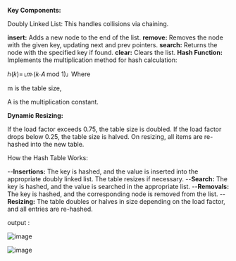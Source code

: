 **Key Components:**

Doubly Linked List: This handles collisions via chaining.

**insert:** Adds a new node to the end of the list.
**remove:** Removes the node with the given key, updating next and prev pointers.
**search:** Returns the node with the specified key if found.
**clear:** Clears the list.
**Hash Function:** Implements the multiplication method for hash calculation:

ℎ(𝑘)=⌊𝑚⋅(𝑘⋅𝐴 mod 1)⌋
Where 

m is the table size, 

A is the multiplication constant.

**Dynamic Resizing:**

If the load factor exceeds 0.75, the table size is doubled.
If the load factor drops below 0.25, the table size is halved.
On resizing, all items are re-hashed into the new table.


How the Hash Table Works:

--**Insertions:** The key is hashed, and the value is inserted into the appropriate doubly linked list. The table resizes if necessary.
--**Search:** The key is hashed, and the value is searched in the appropriate list.
--**Removals:** The key is hashed, and the corresponding node is removed from the list.
--**Resizing:** The table doubles or halves in size depending on the load factor, and all entries are re-hashed.

output :

![image](https://github.com/user-attachments/assets/71c77a72-7c03-43bf-8fc0-34f720b90615)


![image](https://github.com/user-attachments/assets/e83f3f6e-7df0-413e-a34d-661d8fee1ca9)



